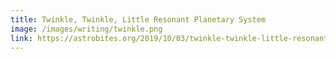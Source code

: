 ```yaml
---
title: Twinkle, Twinkle, Little Resonant Planetary System
image: /images/writing/twinkle.png
link: https://astrobites.org/2019/10/03/twinkle-twinkle-little-resonant-planetary-system/
---
```

